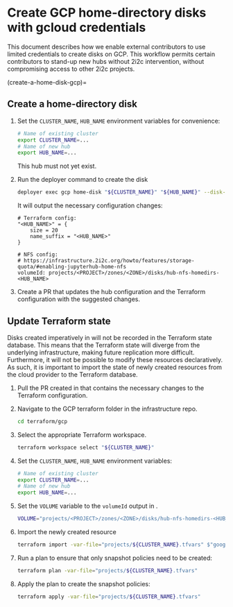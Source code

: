 # Create GCP home-directory disks with gcloud credentials

This document describes how we enable external contributors to use limited credentials to create disks on GCP. This workflow permits certain contributors to stand-up new hubs without 2i2c intervention, without compromising access to other 2i2c projects.

(create-a-home-disk-gcp)=

## Create a home-directory disk

1. Set the `CLUSTER_NAME`, `HUB_NAME` environment variables for convenience:

   ```bash
   # Name of existing cluster
   export CLUSTER_NAME=...
   # Name of new hub
   export HUB_NAME=...
   ```

   This hub must not yet exist.

1. Run the deployer command to create the disk

   ```bash
   deployer exec gcp home-disk "${CLUSTER_NAME}" "${HUB_NAME}" --disk-size=20

   ```

   It will output the necessary configuration changes:

   ```
   # Terraform config:
   "<HUB_NAME>" = {
       size = 20
       name_suffix = "<HUB_NAME>"
   }

   # NFS config:
   # https://infrastructure.2i2c.org/howto/features/storage-quota/#enabling-jupyterhub-home-nfs
   volumeId: projects/<PROJECT>/zones/<ZONE>/disks/hub-nfs-homedirs-<HUB_NAME>
   ```

1. Create a PR that updates the hub configuration and the Terraform configuration with the suggested changes.

## Update Terraform state

Disks created imperatively in [](#create-a-home-disk-gcp) will not be recorded in the Terraform state database. This means that the Terraform state will diverge from the underlying infrastructure, making future replication more difficult. Furthermore, it will not be possible to modify these resources declaratively. As such, it is important to import the state of newly created resources from the cloud provider to the Terraform database.

1. Pull the PR created in [](#create-a-home-disk-gcp) that contains the necessary changes to the Terraform configuration.

1. Navigate to the GCP terraform folder in the infrastructure repo.

   ```bash
   cd terraform/gcp
   ```

1. Select the appropriate Terraform workspace.

   ```bash
   terraform workspace select "${CLUSTER_NAME}"
   ```

1. Set the `CLUSTER_NAME`, `HUB_NAME` environment variables:

   ```bash
   # Name of existing cluster
   export CLUSTER_NAME=...
   # Name of new hub
   export HUB_NAME=...
   ```

1. Set the `VOLUME` variable to the `volumeId` output in [](#create-a-home-disk-gcp).

   ```bash
   VOLUME="projects/<PROJECT>/zones/<ZONE>/disks/hub-nfs-homedirs-<HUB_NAME>"
   ```

1. Import the newly created resource

   ```bash
   terraform import -var-file="projects/${CLUSTER_NAME}.tfvars" $"google_compute_disk.nfs_homedirs[\"${HUB_NAME}\"]" "${VOLUME#projects/}"
   ```

1. Run a plan to ensure that only snapshot policies need to be created:

   ```bash
   terraform plan -var-file="projects/${CLUSTER_NAME}.tfvars"
   ```

1. Apply the plan to create the snapshot policies:
   ```bash
   terraform apply -var-file="projects/${CLUSTER_NAME}.tfvars"
   ```
